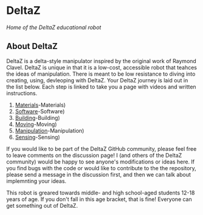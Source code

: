 # DeltaZ
_Home of the DeltaZ educational robot_

## About DeltaZ
DeltaZ is a delta-style manipulator inspired by the original work of Raymond Clavel. DeltaZ is unique in that it is a low-cost, accessible robot that teahces the ideas of manipulation. There is meant to be low resistance to diving into creating, using, devleoping with DeltaZ. Your DeltaZ journey is laid out in the list below. Each step is linked to take you a page with videos and written instructions. 

1. [Materials](https://github.com/alvaresc/DeltaZ/wiki/1)-Materials)
2. [Software](https://github.com/alvaresc/DeltaZ/wiki/2)-Software)
3. [Building](https://github.com/alvaresc/DeltaZ/wiki/3)-Building)
4. [Moving](https://github.com/alvaresc/DeltaZ/wiki/4)-Moving)
5. [Manipulation](https://github.com/alvaresc/DeltaZ/wiki/5)-Manipulation)
6. [Sensing](https://github.com/alvaresc/DeltaZ/wiki/6)-Sensing)


If you would like to be part of the DeltaZ GitHub community, please feel free to leave comments on the discussion page! I (and others of the DeltaZ community) would be happy to see anyone's modifications or ideas here. If you find bugs with the code or would like to contribute to the the repository, please send a message in the discussion first, and then we can talk about implemnting your ideas. 

This robot is greared towards middle- and high school-aged students 12-18 years of age. If you don't fall in this age bracket, that is fine! Everyone can get something out of DeltaZ. 


